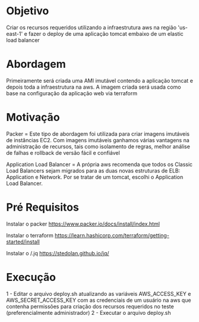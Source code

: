 # Objetivo
Criar os recursos requeridos utilizando a infraestrutura aws na região 'us-east-1' e fazer o deploy de uma aplicação tomcat embaixo de um elastic load balancer

# Abordagem
Primeiramente será criada uma AMI imutável contendo a aplicação tomcat e depois toda a infraestrutura na aws. A imagem criada será usada como base na configuração da aplicação web via terraform

# Motivação
Packer = Este tipo de abordagem foi utilizada para criar imagens imutáveis de instâncias EC2. Com imagens imutáveis ganhamos várias vantagens na administração de recursos, tais como isolamento de regras, melhor análise de falhas e rollback de versão fácil e confiável

Application Load Balancer = A própria aws recomenda que todos os Classic Load Balancers sejam migrados para as duas novas estruturas de ELB: Application e Network. Por se tratar de um tomcat, escolhi o Application Load Balancer.

# Pré Requisitos
Instalar o packer
https://www.packer.io/docs/install/index.html

Instalar o terraform
https://learn.hashicorp.com/terraform/getting-started/install

Instalar o /.jq
https://stedolan.github.io/jq/

# Execução
1 - Editar o arquivo deploy.sh atualizando as variáveis AWS_ACCESS_KEY e AWS_SECRET_ACCESS_KEY com as credenciais de um usuário na aws que contenha permissões para criação dos recursos requeridos no teste (preferencialmente administrador)
2 - Executar o arquivo deploy.sh